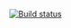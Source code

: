 [![Build status](https://ci.appveyor.com/api/projects/status/ssb83tpxu8nouue7/branch/main?svg=true)](https://ci.appveyor.com/project/Eslinda/aqa-5-2-patterns2/branch/main)